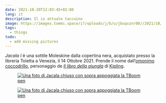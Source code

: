 ```yaml
---
date: 2021-10-20T12:03:45+02:00
lang: it
description: Il io attuale taccuino
image: https://images.tommi.space/i?/uploads/j/b/u/jbuqxznr00//2021/10/16/20211016080113-cf44e5b4-me.jpg
tags:
  - things
todo:
  - add missing pictures
---
```

<cite>Jacala I</cite> è una sottile Moleskine dalla copertina nera, acquistato presso la libreria Toletta a Venezia, il <time datetime='2021-10-14T15:34:31+02:00'>14 Ottobre 2021</time>. Prende il nome dall’[omonimo coccodrillo](https://it.wikipedia.org/wiki/Personaggi_de_Il_libro_della_giungla#Jacala 'Jacala nella lista dei personaggi de Il libro della giungla, su Wikipedia'), personaggio de <cite>[Il libro della giungla](https://it.wikipedia.org/wiki/Il_libro_della_giungla '“Il libro della giungla„ su Wikipedia')</cite> di [Kipling](https://it.wikipedia.org/wiki/Rudyard_Kipling 'Rudyard Kipling su Wikipedia').

<figure class='half column'>
	<a href='https://images.tommi.space/index?/category/jacala' title='Visioni di Jacala'>
		<img src='https://images.tommi.space/i?/uploads/j/b/u/jbuqxznr00//2021/10/16/20211016080113-cf44e5b4-me.jpg' alt='Una foto di Jacala chiuso con sopra appoggiata la TBoom pen'>
	</a>
</figure>
<figure class='half column'>
	<a href='https://images.tommi.space/index?/category/jacala' title='Visioni di Jacala'>
		<img src='https://images.tommi.space/i?/uploads/j/b/u/jbuqxznr00//2021/10/16/20211016080128-36817480-me.jpg' alt='Una foto di Jacala chiuso con sopra appoggiata la TBoom pen'>
	</a>
</figure>
